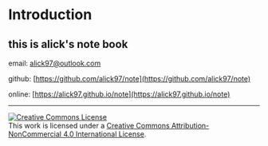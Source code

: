 # Introduction
## this is alick's note book


email: [alick97@outlook.com](mailto:alick97@outlook.com?subject=Note%20Feedback)

github: [https://github.com/alick97/note](https://github.com/alick97/note)

online: [https://alick97.github.io/note](https://alick97.github.io/note)


---
<a rel="license" href="http://creativecommons.org/licenses/by-nc/4.0/"><img alt="Creative Commons License" style="border-width:0" src="https://i.creativecommons.org/l/by-nc/4.0/88x31.png" /></a><br />This work is licensed under a <a rel="license" href="http://creativecommons.org/licenses/by-nc/4.0/">Creative Commons Attribution-NonCommercial 4.0 International License</a>.
